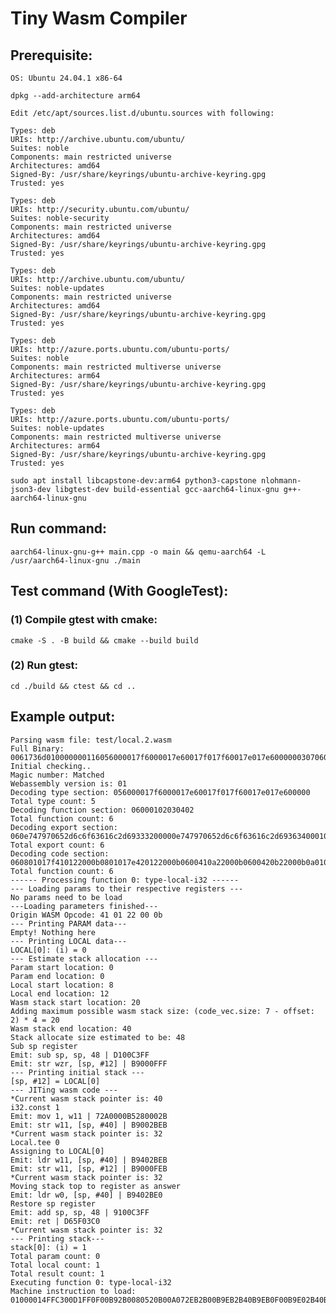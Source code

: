 # Tiny Wasm Compiler

## Prerequisite:
    OS: Ubuntu 24.04.1 x86-64
    
    dpkg --add-architecture arm64
    
    Edit /etc/apt/sources.list.d/ubuntu.sources with following:

    Types: deb
    URIs: http://archive.ubuntu.com/ubuntu/
    Suites: noble
    Components: main restricted universe
    Architectures: amd64
    Signed-By: /usr/share/keyrings/ubuntu-archive-keyring.gpg
    Trusted: yes

    Types: deb
    URIs: http://security.ubuntu.com/ubuntu/
    Suites: noble-security
    Components: main restricted universe
    Architectures: amd64
    Signed-By: /usr/share/keyrings/ubuntu-archive-keyring.gpg
    Trusted: yes

    Types: deb
    URIs: http://archive.ubuntu.com/ubuntu/
    Suites: noble-updates
    Components: main restricted universe
    Architectures: amd64
    Signed-By: /usr/share/keyrings/ubuntu-archive-keyring.gpg
    Trusted: yes

    Types: deb
    URIs: http://azure.ports.ubuntu.com/ubuntu-ports/
    Suites: noble
    Components: main restricted multiverse universe
    Architectures: arm64
    Signed-By: /usr/share/keyrings/ubuntu-archive-keyring.gpg
    Trusted: yes

    Types: deb
    URIs: http://azure.ports.ubuntu.com/ubuntu-ports/
    Suites: noble-updates
    Components: main restricted multiverse universe
    Architectures: arm64
    Signed-By: /usr/share/keyrings/ubuntu-archive-keyring.gpg
    Trusted: yes

    sudo apt install libcapstone-dev:arm64 python3-capstone nlohmann-json3-dev libgtest-dev build-essential gcc-aarch64-linux-gnu g++-aarch64-linux-gnu
## Run command:

    aarch64-linux-gnu-g++ main.cpp -o main && qemu-aarch64 -L /usr/aarch64-linux-gnu ./main

## Test command (With GoogleTest):
### (1) Compile gtest with cmake:

    cmake -S . -B build && cmake --build build

### (2) Run gtest:

    cd ./build && ctest && cd ..

## Example output:

    Parsing wasm file: test/local.2.wasm
    Full Binary: 0061736d010000000116056000017f6000017e60017f017f60017e017e600000030706000102030402076f060e747970652d6c6f63616c2d69333200000e747970652d6c6f63616c2d69363400010e747970652d706172616d2d69333200020e747970652d706172616d2d69363400031261732d6c6f63616c2e7365742d76616c756500041261732d6c6f63616c2e7465652d76616c756500050a35060801017f410122000b0801017e420122000b0600410a22000b0600420b22000b0a01017f4101220021000b08004101220022000b
    Initial checking..
    Magic number: Matched
    Webassembly version is: 01
    Decoding type section: 056000017f6000017e60017f017f60017e017e600000
    Total type count: 5
    Decoding function section: 06000102030402
    Total function count: 6
    Decoding export section: 060e747970652d6c6f63616c2d69333200000e747970652d6c6f63616c2d69363400010e747970652d706172616d2d69333200020e747970652d706172616d2d69363400031261732d6c6f63616c2e7365742d76616c756500041261732d6c6f63616c2e7465652d76616c75650005
    Total export count: 6
    Decoding code section: 060801017f410122000b0801017e420122000b0600410a22000b0600420b22000b0a01017f4101220021000b08004101220022000b
    Total function count: 6
    ------ Processing function 0: type-local-i32 ------
    --- Loading params to their respective registers ---
    No params need to be load
    ---Loading parameters finished---
    Origin WASM Opcode: 41 01 22 00 0b 
    --- Printing PARAM data---
    Empty! Nothing here
    --- Printing LOCAL data---
    LOCAL[0]: (i) = 0
    --- Estimate stack allocation ---
    Param start location: 0
    Param end location: 0
    Local start location: 8
    Local end location: 12
    Wasm stack start location: 20
    Adding maximum possible wasm stack size: (code_vec.size: 7 - offset: 2) * 4 = 20
    Wasm stack end location: 40
    Stack allocate size estimated to be: 48
    Sub sp register
    Emit: sub sp, sp, 48 | D100C3FF
    Emit: str wzr, [sp, #12] | B9000FFF
    --- Printing initial stack ---
    [sp, #12] = LOCAL[0]
    --- JITing wasm code ---
    *Current wasm stack pointer is: 40
    i32.const 1
    Emit: mov 1, w11 | 72A0000B5280002B
    Emit: str w11, [sp, #40] | B9002BEB
    *Current wasm stack pointer is: 32
    Local.tee 0
    Assigning to LOCAL[0]
    Emit: ldr w11, [sp, #40] | B9402BEB
    Emit: str w11, [sp, #12] | B9000FEB
    *Current wasm stack pointer is: 32
    Moving stack top to register as answer
    Emit: ldr w0, [sp, #40] | B9402BE0
    Restore sp register
    Emit: add sp, sp, 48 | 9100C3FF
    Emit: ret | D65F03C0
    *Current wasm stack pointer is: 32
    --- Printing stack---
    stack[0]: (i) = 1
    Total param count: 0
    Total local count: 1
    Total result count: 1
    Executing function 0: type-local-i32
    Machine instruction to load: 01000014FFC300D1FF0F00B92B0080520B00A072EB2B00B9EB2B40B9EB0F00B9E02B40B9FFC30091C0035FD6
